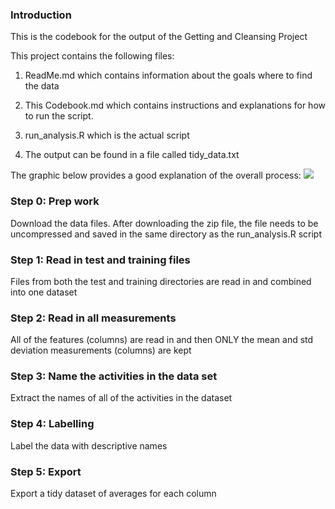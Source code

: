 ### Introduction
This is the codebook for the output of the Getting and Cleansing Project

This project contains the following files:

1. ReadMe.md which contains information about the goals where to find the data

2. This Codebook.md which contains instructions and explanations for how to run the script.

3. run_analysis.R which is the actual script

4. The output can be found in a file called tidy_data.txt

The graphic below provides a good explanation of the overall process:
![]("project_image.png")


### Step 0: Prep work
Download the data files. After downloading the zip file, the file needs to be uncompressed and saved in the same directory as the run_analysis.R script

### Step 1: Read in test and training files
Files from both the test and training directories are read in and combined into one dataset

### Step 2: Read in all measurements
All of the features (columns) are read in and then ONLY the mean and std deviation measurements (columns) are kept

### Step 3: Name the activities in the data set
Extract the names of all of the activities in the dataset

### Step 4: Labelling
Label the data with descriptive names

### Step 5: Export
Export a tidy dataset of averages for each column

